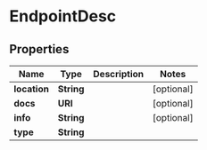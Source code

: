 

# EndpointDesc


## Properties

| Name | Type | Description | Notes |
|------------ | ------------- | ------------- | -------------|
|**location** | **String** |  |  [optional] |
|**docs** | **URI** |  |  [optional] |
|**info** | **String** |  |  [optional] |
|**type** | **String** |  |  |



